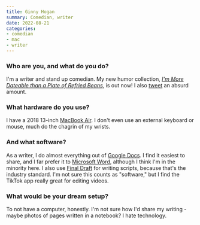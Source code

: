 ```yaml
---
title: Ginny Hogan
summary: Comedian, writer
date: 2022-08-21
categories:
- comedian
- mac
- writer
---
```


### Who are you, and what do you do?

I'm a writer and stand up comedian. My new humor collection, [_I'm More Dateable than a Plate of Refried Beans_](https://www.chroniclebooks.com/collections/new-1/products/im-more-dateable-than-a-plate-of-refried-beans "Ginny's humour book."), is out now! I also [tweet](https://twitter.com/ginnyhogan_ "Ginny's Twitter account.") an absurd amount.

### What hardware do you use?

I have a 2018 13-inch [MacBook Air][macbook-air]. I don't even use an external keyboard or mouse, much do the chagrin of my wrists.

### And what software?

As a writer, I do almost everything out of [Google Docs][google-docs]. I find it easiest to share, and I far prefer it to [Microsoft Word][word], although I think I'm in the minority here. I also use [Final Draft][final-draft] for writing scripts, because that's the industry standard. I'm not sure this counts as "software," but I find the TikTok app really great for editing videos.

### What would be your dream setup?

To not have a computer, honestly. I'm not sure how I'd share my writing - maybe photos of pages written in a notebook? I hate technology.

[final-draft]: http://store.finaldraft.com/final-draft-10.html "Popular screenwriting software."
[google-docs]: https://en.wikipedia.org/wiki/Google_Docs "A web-based office suite."
[macbook-air]: https://www.apple.com/macbook-air/ "A very thin laptop."
[word]: https://products.office.com/en-us/word "A document editor."
